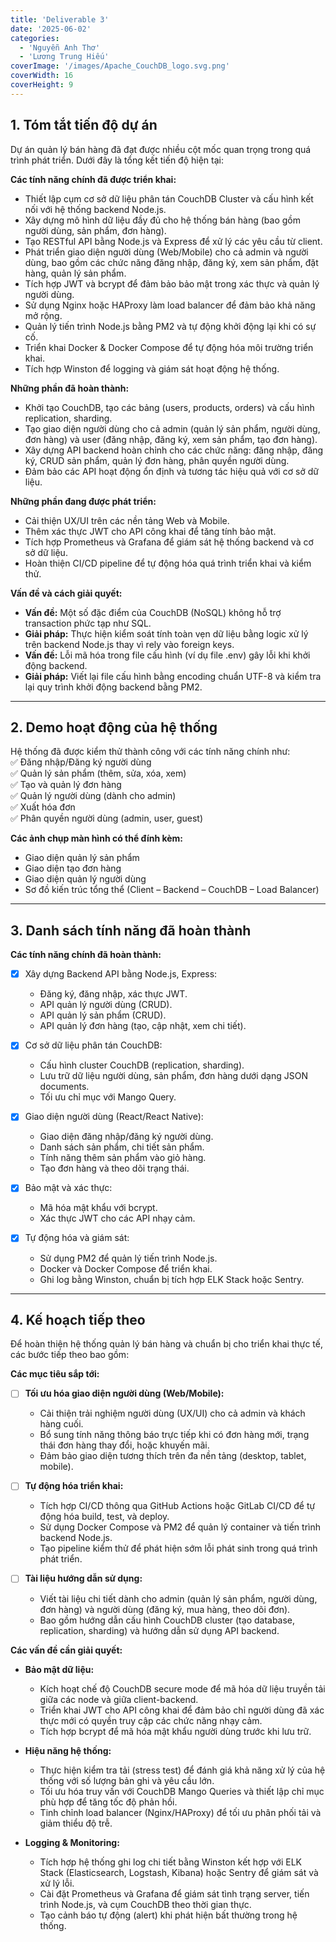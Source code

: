 ```yaml
---
title: 'Deliverable 3'
date: '2025-06-02'
categories:
  - 'Nguyễn Anh Thơ'
  - 'Lương Trung Hiếu'
coverImage: '/images/Apache_CouchDB_logo.svg.png'
coverWidth: 16
coverHeight: 9
---
```


## 1. Tóm tắt tiến độ dự án

Dự án quản lý bán hàng đã đạt được nhiều cột mốc quan trọng trong quá trình phát triển. Dưới đây là tổng kết tiến độ hiện tại:

**Các tính năng chính đã được triển khai:**

- Thiết lập cụm cơ sở dữ liệu phân tán CouchDB Cluster và cấu hình kết nối với hệ thống backend Node.js.
- Xây dựng mô hình dữ liệu đầy đủ cho hệ thống bán hàng (bao gồm người dùng, sản phẩm, đơn hàng).
- Tạo RESTful API bằng Node.js và Express để xử lý các yêu cầu từ client.
- Phát triển giao diện người dùng (Web/Mobile) cho cả admin và người dùng, bao gồm các chức năng đăng nhập, đăng ký, xem sản phẩm, đặt hàng, quản lý sản phẩm.
- Tích hợp JWT và bcrypt để đảm bảo bảo mật trong xác thực và quản lý người dùng.
- Sử dụng Nginx hoặc HAProxy làm load balancer để đảm bảo khả năng mở rộng.
- Quản lý tiến trình Node.js bằng PM2 và tự động khởi động lại khi có sự cố.
- Triển khai Docker & Docker Compose để tự động hóa môi trường triển khai.
- Tích hợp Winston để logging và giám sát hoạt động hệ thống.

**Những phần đã hoàn thành:**

- Khởi tạo CouchDB, tạo các bảng (users, products, orders) và cấu hình replication, sharding.
- Tạo giao diện người dùng cho cả admin (quản lý sản phẩm, người dùng, đơn hàng) và user (đăng nhập, đăng ký, xem sản phẩm, tạo đơn hàng).
- Xây dựng API backend hoàn chỉnh cho các chức năng: đăng nhập, đăng ký, CRUD sản phẩm, quản lý đơn hàng, phân quyền người dùng.
- Đảm bảo các API hoạt động ổn định và tương tác hiệu quả với cơ sở dữ liệu.

**Những phần đang được phát triển:**

- Cải thiện UX/UI trên các nền tảng Web và Mobile.
- Thêm xác thực JWT cho API công khai để tăng tính bảo mật.
- Tích hợp Prometheus và Grafana để giám sát hệ thống backend và cơ sở dữ liệu.
- Hoàn thiện CI/CD pipeline để tự động hóa quá trình triển khai và kiểm thử.

**Vấn đề và cách giải quyết:**

- **Vấn đề:** Một số đặc điểm của CouchDB (NoSQL) không hỗ trợ transaction phức tạp như SQL.
- **Giải pháp:** Thực hiện kiểm soát tính toàn vẹn dữ liệu bằng logic xử lý trên backend Node.js thay vì rely vào foreign keys.
- **Vấn đề:** Lỗi mã hóa trong file cấu hình (ví dụ file .env) gây lỗi khi khởi động backend.
- **Giải pháp:** Viết lại file cấu hình bằng encoding chuẩn UTF-8 và kiểm tra lại quy trình khởi động backend bằng PM2.

---

## 2. Demo hoạt động của hệ thống

Hệ thống đã được kiểm thử thành công với các tính năng chính như:  
✅ Đăng nhập/Đăng ký người dùng  
✅ Quản lý sản phẩm (thêm, sửa, xóa, xem)  
✅ Tạo và quản lý đơn hàng  
✅ Quản lý người dùng (dành cho admin)  
✅ Xuất hóa đơn  
✅ Phân quyền người dùng (admin, user, guest)

**Các ảnh chụp màn hình có thể đính kèm:**

- Giao diện quản lý sản phẩm
- Giao diện tạo đơn hàng
- Giao diện quản lý người dùng
- Sơ đồ kiến trúc tổng thể (Client – Backend – CouchDB – Load Balancer)

---

## 3. Danh sách tính năng đã hoàn thành

**Các tính năng chính đã hoàn thành:**

- [x] Xây dựng Backend API bằng Node.js, Express:

  - Đăng ký, đăng nhập, xác thực JWT.
  - API quản lý người dùng (CRUD).
  - API quản lý sản phẩm (CRUD).
  - API quản lý đơn hàng (tạo, cập nhật, xem chi tiết).

- [x] Cơ sở dữ liệu phân tán CouchDB:

  - Cấu hình cluster CouchDB (replication, sharding).
  - Lưu trữ dữ liệu người dùng, sản phẩm, đơn hàng dưới dạng JSON documents.
  - Tối ưu chỉ mục với Mango Query.

- [x] Giao diện người dùng (React/React Native):

  - Giao diện đăng nhập/đăng ký người dùng.
  - Danh sách sản phẩm, chi tiết sản phẩm.
  - Tính năng thêm sản phẩm vào giỏ hàng.
  - Tạo đơn hàng và theo dõi trạng thái.

- [x] Bảo mật và xác thực:

  - Mã hóa mật khẩu với bcrypt.
  - Xác thực JWT cho các API nhạy cảm.

- [x] Tự động hóa và giám sát:
  - Sử dụng PM2 để quản lý tiến trình Node.js.
  - Docker và Docker Compose để triển khai.
  - Ghi log bằng Winston, chuẩn bị tích hợp ELK Stack hoặc Sentry.

---

## 4. Kế hoạch tiếp theo

Để hoàn thiện hệ thống quản lý bán hàng và chuẩn bị cho triển khai thực tế, các bước tiếp theo bao gồm:

**Các mục tiêu sắp tới:**

- [ ] **Tối ưu hóa giao diện người dùng (Web/Mobile):**

  - Cải thiện trải nghiệm người dùng (UX/UI) cho cả admin và khách hàng cuối.
  - Bổ sung tính năng thông báo trực tiếp khi có đơn hàng mới, trạng thái đơn hàng thay đổi, hoặc khuyến mãi.
  - Đảm bảo giao diện tương thích trên đa nền tảng (desktop, tablet, mobile).

- [ ] **Tự động hóa triển khai:**

  - Tích hợp CI/CD thông qua GitHub Actions hoặc GitLab CI/CD để tự động hóa build, test, và deploy.
  - Sử dụng Docker Compose và PM2 để quản lý container và tiến trình backend Node.js.
  - Tạo pipeline kiểm thử để phát hiện sớm lỗi phát sinh trong quá trình phát triển.

- [ ] **Tài liệu hướng dẫn sử dụng:**
  - Viết tài liệu chi tiết dành cho admin (quản lý sản phẩm, người dùng, đơn hàng) và người dùng (đăng ký, mua hàng, theo dõi đơn).
  - Bao gồm hướng dẫn cấu hình CouchDB cluster (tạo database, replication, sharding) và hướng dẫn sử dụng API backend.

**Các vấn đề cần giải quyết:**

- **Bảo mật dữ liệu:**

  - Kích hoạt chế độ CouchDB secure mode để mã hóa dữ liệu truyền tải giữa các node và giữa client-backend.
  - Triển khai JWT cho API công khai để đảm bảo chỉ người dùng đã xác thực mới có quyền truy cập các chức năng nhạy cảm.
  - Tích hợp bcrypt để mã hóa mật khẩu người dùng trước khi lưu trữ.

- **Hiệu năng hệ thống:**

  - Thực hiện kiểm tra tải (stress test) để đánh giá khả năng xử lý của hệ thống với số lượng bản ghi và yêu cầu lớn.
  - Tối ưu hóa truy vấn với CouchDB Mango Queries và thiết lập chỉ mục phù hợp để tăng tốc độ phản hồi.
  - Tinh chỉnh load balancer (Nginx/HAProxy) để tối ưu phân phối tải và giảm thiểu độ trễ.

- **Logging & Monitoring:**
  - Tích hợp hệ thống ghi log chi tiết bằng Winston kết hợp với ELK Stack (Elasticsearch, Logstash, Kibana) hoặc Sentry để giám sát và xử lý lỗi.
  - Cài đặt Prometheus và Grafana để giám sát tình trạng server, tiến trình Node.js, và cụm CouchDB theo thời gian thực.
  - Tạo cảnh báo tự động (alert) khi phát hiện bất thường trong hệ thống.
